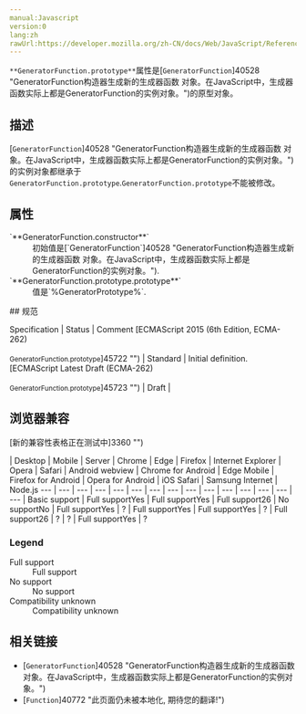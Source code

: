 ```yaml
---
manual:Javascript
version:0
lang:zh
rawUrl:https://developer.mozilla.org/zh-CN/docs/Web/JavaScript/Reference/Global_Objects/%E7%94%9F%E6%88%90%E5%99%A8%E5%87%BD%E6%95%B0/prototype
---
```






`**GeneratorFunction.prototype**`属性是[`GeneratorFunction`]40528 "GeneratorFunction构造器生成新的生成器函数 对象。在JavaScript中，生成器函数实际上都是GeneratorFunction的实例对象。")的原型对象。


## 描述<a name="Description"></a>


[`GeneratorFunction`]40528 "GeneratorFunction构造器生成新的生成器函数 对象。在JavaScript中，生成器函数实际上都是GeneratorFunction的实例对象。")的实例对象都继承于`GeneratorFunction.prototype`.`GeneratorFunction.prototype`不能被修改。


## 属性<a name="Properties"></a>
<dl><dt id=''>`**GeneratorFunction.constructor**`</dt><dd>初始值是[`GeneratorFunction`]40528 "GeneratorFunction构造器生成新的生成器函数 对象。在JavaScript中，生成器函数实际上都是GeneratorFunction的实例对象。").</dd><dt id=''>`**GeneratorFunction.prototype.prototype**`</dt><dd>值是`%GeneratorPrototype%`.</dd></dl>
## 规范<a name="规范"></a>

Specification | Status | Comment 
[ECMAScript 2015 (6th Edition, ECMA-262)<br></br><small>GeneratorFunction.prototype</small>]45722 "") | Standard | Initial definition. 
[ECMAScript Latest Draft (ECMA-262)<br></br><small>GeneratorFunction.prototype</small>]45723 "") | Draft |  


## 浏览器兼容<a name="浏览器兼容"></a>
[新的兼容性表格正在测试中<i></i>]3360 "")

 | <abbr>Desktop<i></i></abbr> | <abbr>Mobile<i></i></abbr> | <abbr>Server<i></i></abbr> 
 | <abbr>Chrome<i></i></abbr> | <abbr>Edge<i></i></abbr> | <abbr>Firefox<i></i></abbr> | <abbr>Internet Explorer<i></i></abbr> | <abbr>Opera<i></i></abbr> | <abbr>Safari<i></i></abbr> | <abbr>Android webview<i></i></abbr> | <abbr>Chrome for Android<i></i></abbr> | <abbr>Edge Mobile<i></i></abbr> | <abbr>Firefox for Android<i></i></abbr> | <abbr>Opera for Android<i></i></abbr> | <abbr>iOS Safari<i></i></abbr> | <abbr>Samsung Internet<i></i></abbr> | <abbr>Node.js<i></i></abbr> 
 ---  |  ---  |  ---  |  ---  |  ---  |  ---  |  ---  |  ---  |  ---  |  ---  |  ---  |  ---  |  ---  |  ---  |  ---  | 
Basic support | <abbr>Full support</abbr>Yes | <abbr>Full support</abbr>Yes | <abbr>Full support</abbr>26 | <abbr>No support</abbr>No | <abbr>Full support</abbr>Yes | <abbr>?</abbr> | <abbr>Full support</abbr>Yes | <abbr>Full support</abbr>Yes | <abbr>?</abbr> | <abbr>Full support</abbr>26 | <abbr>?</abbr> | <abbr>?</abbr> | <abbr>Full support</abbr>Yes | <abbr>?</abbr> 


### Legend<a name="Legend"></a>
<dl><dt id=''><abbr>Full support</abbr></dt><dd>Full support</dd><dt id=''><abbr>No support</abbr></dt><dd>No support</dd><dt id=''><abbr>Compatibility unknown</abbr></dt><dd>Compatibility unknown</dd></dl>

## 相关链接<a name="相关链接"></a>

* [`GeneratorFunction`]40528 "GeneratorFunction构造器生成新的生成器函数 对象。在JavaScript中，生成器函数实际上都是GeneratorFunction的实例对象。")
* [`Function`]40772 "此页面仍未被本地化, 期待您的翻译!")



